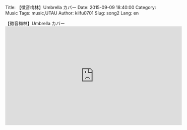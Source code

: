 Title: 【徴音梅林】Umbrella カバー
Date: 2015-09-09 18:40:00
Category: Music
Tags: music,UTAU
Author: kilfu0701
Slug: song2
Lang: en

<div>
  <div class="sub-lead-title">【徴音梅林】Umbrella カバー</div>
  <div class="video-container">
    <iframe width="560" height="315" src="https://www.youtube.com/embed/_t1OP0ECjHE" frameborder="0" allowfullscreen></iframe>
  </div>
</div>
